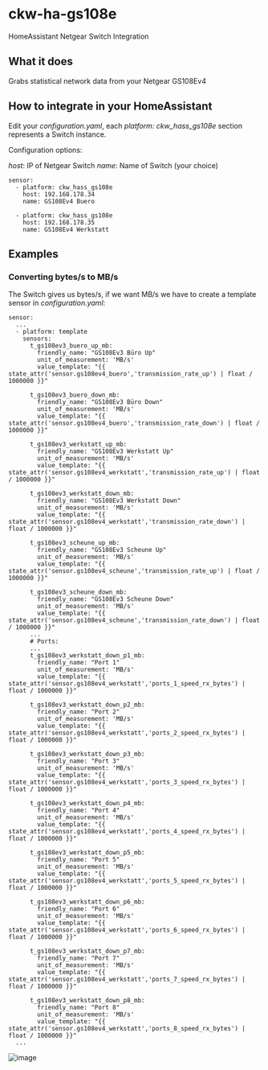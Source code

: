 # ckw-ha-gs108e
HomeAssistant Netgear Switch Integration

## What it does
Grabs statistical network data from your Netgear GS108Ev4

## How to integrate in your HomeAssistant
Edit your *configuration.yaml*, each *platform: ckw_hass_gs108e* section represents a Switch instance.

Configuration options:

  *host*: IP of Netgear Switch
  *name*: Name of Switch (your choice)


```
sensor:
  - platform: ckw_hass_gs108e
    host: 192.168.178.34
    name: GS108Ev4 Buero

  - platform: ckw_hass_gs108e
    host: 192.168.178.35
    name: GS108Ev4 Werkstatt
```

## Examples

### Converting bytes/s to MB/s

The Switch gives us bytes/s, if we want MB/s we have to create a template sensor in *configuration.yaml*:

```
sensor:
  ...
  - platform: template
    sensors:
      t_gs108ev3_buero_up_mb:
        friendly_name: "GS108Ev3 Büro Up"
        unit_of_measurement: 'MB/s'
        value_template: "{{ state_attr('sensor.gs108ev4_buero','transmission_rate_up') | float / 1000000 }}"

      t_gs108ev3_buero_down_mb:
        friendly_name: "GS108Ev3 Büro Down"
        unit_of_measurement: 'MB/s'
        value_template: "{{ state_attr('sensor.gs108ev4_buero','transmission_rate_down') | float / 1000000 }}"

      t_gs108ev3_werkstatt_up_mb:
        friendly_name: "GS108Ev3 Werkstatt Up"
        unit_of_measurement: 'MB/s'
        value_template: "{{ state_attr('sensor.gs108ev4_werkstatt','transmission_rate_up') | float / 1000000 }}"

      t_gs108ev3_werkstatt_down_mb:
        friendly_name: "GS108Ev3 Werkstatt Down"
        unit_of_measurement: 'MB/s'
        value_template: "{{ state_attr('sensor.gs108ev4_werkstatt','transmission_rate_down') | float / 1000000 }}"

      t_gs108ev3_scheune_up_mb:
        friendly_name: "GS108Ev3 Scheune Up"
        unit_of_measurement: 'MB/s'
        value_template: "{{ state_attr('sensor.gs108ev4_scheune','transmission_rate_up') | float / 1000000 }}"

      t_gs108ev3_scheune_down_mb:
        friendly_name: "GS108Ev3 Scheune Down"
        unit_of_measurement: 'MB/s'
        value_template: "{{ state_attr('sensor.gs108ev4_scheune','transmission_rate_down') | float / 1000000 }}"
      ...   
      # Ports:  
      ...    
      t_gs108ev3_werkstatt_down_p1_mb:
        friendly_name: "Port 1"
        unit_of_measurement: 'MB/s'
        value_template: "{{ state_attr('sensor.gs108ev4_werkstatt','ports_1_speed_rx_bytes') | float / 1000000 }}"

      t_gs108ev3_werkstatt_down_p2_mb:
        friendly_name: "Port 2"
        unit_of_measurement: 'MB/s'
        value_template: "{{ state_attr('sensor.gs108ev4_werkstatt','ports_2_speed_rx_bytes') | float / 1000000 }}"

      t_gs108ev3_werkstatt_down_p3_mb:
        friendly_name: "Port 3"
        unit_of_measurement: 'MB/s'
        value_template: "{{ state_attr('sensor.gs108ev4_werkstatt','ports_3_speed_rx_bytes') | float / 1000000 }}"

      t_gs108ev3_werkstatt_down_p4_mb:
        friendly_name: "Port 4"
        unit_of_measurement: 'MB/s'
        value_template: "{{ state_attr('sensor.gs108ev4_werkstatt','ports_4_speed_rx_bytes') | float / 1000000 }}"

      t_gs108ev3_werkstatt_down_p5_mb:
        friendly_name: "Port 5"
        unit_of_measurement: 'MB/s'
        value_template: "{{ state_attr('sensor.gs108ev4_werkstatt','ports_5_speed_rx_bytes') | float / 1000000 }}"

      t_gs108ev3_werkstatt_down_p6_mb:
        friendly_name: "Port 6"
        unit_of_measurement: 'MB/s'
        value_template: "{{ state_attr('sensor.gs108ev4_werkstatt','ports_6_speed_rx_bytes') | float / 1000000 }}"

      t_gs108ev3_werkstatt_down_p7_mb:
        friendly_name: "Port 7"
        unit_of_measurement: 'MB/s'
        value_template: "{{ state_attr('sensor.gs108ev4_werkstatt','ports_7_speed_rx_bytes') | float / 1000000 }}"

      t_gs108ev3_werkstatt_down_p8_mb:
        friendly_name: "Port 8"
        unit_of_measurement: 'MB/s'
        value_template: "{{ state_attr('sensor.gs108ev4_werkstatt','ports_8_speed_rx_bytes') | float / 1000000 }}"
  ...
```

![image](https://user-images.githubusercontent.com/4140156/118571964-9ac0fa80-b77f-11eb-951e-a5e393157bd0.png)
